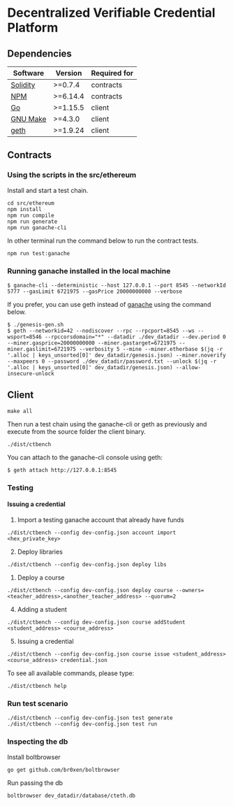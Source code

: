 # Decentralized Verifiable Credential Platform

## Dependencies

| Software                                         | Version  | Required for |
| ------------------------------------------------ | -------- | ------------ |
| [Solidity](https://github.com/ethereum/solidity) | >=0.7.4  | contracts    |
| [NPM](https://github.com/npm/cli)                | >=6.14.4 | contracts    |
| [Go](https://golang.org/doc/go1.12)              | >=1.15.5 | client       |
| [GNU Make](http://ftp.gnu.org/gnu/make/)         | >=4.3.0  | client       |
| [geth](https://github.com/ethereum/go-ethereum)  | >=1.9.24 | client       |

## Contracts

### Using the scripts in the src/ethereum
Install and start a test chain.
```
cd src/ethereum
npm install
npm run compile
npm run generate
npm run ganache-cli
```

In other terminal run the command below to run the contract tests.
```
npm run test:ganache
```

### Running ganache installed in the local machine
```
$ ganache-cli --deterministic --host 127.0.0.1 --port 8545 --networkId 5777 --gasLimit 6721975 --gasPrice 20000000000 --verbose
```

If you prefer, you can use geth instead of [ganache](https://truffleframework.com/ganache) using the command below.
```
$ ./genesis-gen.sh
$ geth --networkid=42 --nodiscover --rpc --rpcport=8545 --ws --wsport=8546 --rpccorsdomain="*" --datadir ./dev_datadir --dev.period 0 --miner.gasprice=20000000000 --miner.gastarget=6721975 --miner.gaslimit=6721975 --verbosity 5 --mine --miner.etherbase $(jq -r '.alloc | keys_unsorted[0]' dev_datadir/genesis.json) --miner.noverify --maxpeers 0 --password ./dev_datadir/password.txt --unlock $(jq -r '.alloc | keys_unsorted[0]' dev_datadir/genesis.json) --allow-insecure-unlock
```

## Client

```
make all
```

Then run a test chain using the ganache-cli or geth as previously and execute from the source folder the client binary.

```
./dist/ctbench
```

You can attach to the ganache-cli console using geth:
```
$ geth attach http://127.0.0.1:8545
```

### Testing

#### Issuing a credential

1. Import a testing ganache account that already have funds
```
./dist/ctbench --config dev-config.json account import <hex_private_key>
```

2. Deploy libraries
```
./dist/ctbench --config dev-config.json deploy libs
```

1. Deploy a course
```
./dist/ctbench --config dev-config.json deploy course --owners=<teacher_address>,<another_teacher_address> --quorum=2
```

4. Adding a student

```
./dist/ctbench --config dev-config.json course addStudent <student_address> <course_address>
```

5. Issuing a credential
```
./dist/ctbench --config dev-config.json course issue <student_address> <course_address> credential.json
```

To see all available commands, please type:
```
./dist/ctbench help
```

### Run test scenario

```
./dist/ctbench --config dev-config.json test generate
./dist/ctbench --config dev-config.json test run
```

### Inspecting the db

Install boltbrowser
```
go get github.com/br0xen/boltbrowser
```

Run passing the db
```
boltbrowser dev_datadir/database/cteth.db
```